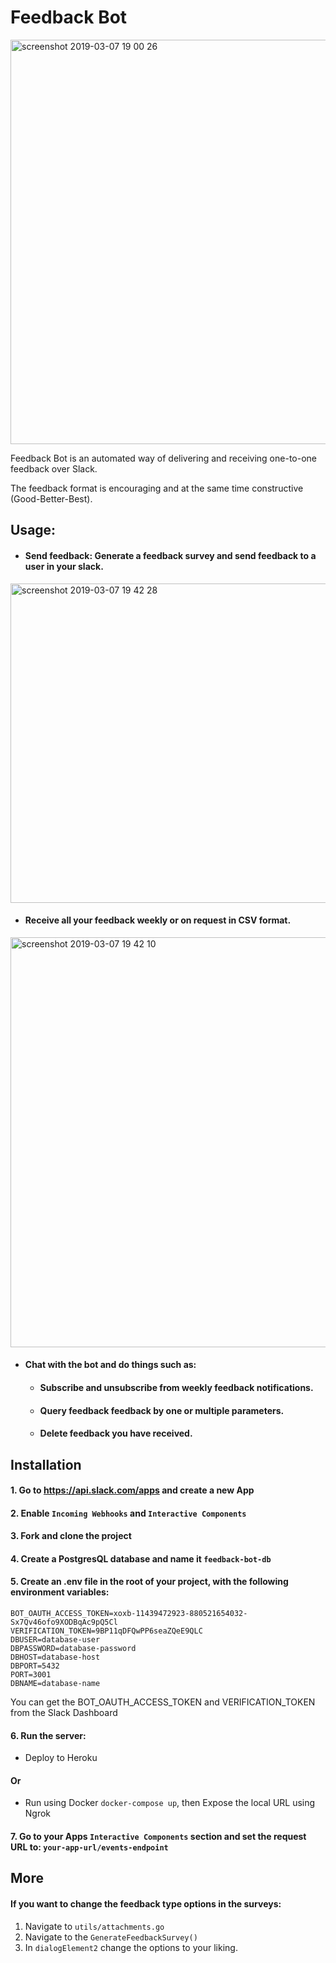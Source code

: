 # <B>Feedback Bot</B>

<img width="647" alt="screenshot 2019-03-07 19 00 26" src="https://user-images.githubusercontent.com/29664539/54006079-c3192d00-4110-11e9-8cfe-b54dfe74c3c8.png">

Feedback Bot is an automated way of delivering and receiving one-to-one feedback over Slack.

The feedback format is encouraging and at the same time constructive (Good-Better-Best).

## <B>Usage:</B>

- #### Send feedback: Generate a feedback survey and send feedback to a user in your slack.
<img width="511" alt="screenshot 2019-03-07 19 42 28" src="https://user-images.githubusercontent.com/29664539/54006211-3327b300-4111-11e9-8356-c168d2b0d998.png">

- #### Receive all your feedback weekly or on request in CSV format.
<img width="656" alt="screenshot 2019-03-07 19 42 10" src="https://user-images.githubusercontent.com/29664539/54006212-3622a380-4111-11e9-948b-aab1c3821b34.png">

- #### Chat with the bot and do things such as:
  - #### Subscribe and unsubscribe from weekly feedback notifications.
  - #### Query feedback feedback by one or multiple parameters.
  - #### Delete feedback you have received.

## <B>Installation</B>
#### 1. Go to https://api.slack.com/apps and create a new App
#### 2. Enable `Incoming Webhooks` and `Interactive Components`
#### 3. Fork and clone the project
#### 4. Create a PostgresQL database and name it `feedback-bot-db`
#### 5. Create an .env file in the root of your project, with the following environment variables:
```
BOT_OAUTH_ACCESS_TOKEN=xoxb-11439472923-880521654032-Sx7Qv46ofo9XODBqAc9pQ5Cl
VERIFICATION_TOKEN=9BP11qDFQwPP6seaZQeE9QLC
DBUSER=database-user
DBPASSWORD=database-password
DBHOST=database-host
DBPORT=5432
PORT=3001
DBNAME=database-name
```
You can get the BOT_OAUTH_ACCESS_TOKEN and VERIFICATION_TOKEN from the Slack Dashboard
#### 6. Run the server:
- Deploy to Heroku
#### Or 
- Run using Docker `docker-compose up`, then Expose the local URL using Ngrok
            
#### 7. Go to your Apps `Interactive Components` section and set the request URL to: `your-app-url/events-endpoint`

## <B>More</B>
#### If you want to change the feedback type options in the surveys:
1. Navigate to `utils/attachments.go`
2. Navigate to the `GenerateFeedbackSurvey()`
3. In `dialogElement2` change the options to your liking.





